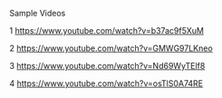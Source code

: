 Sample Videos

1 https://www.youtube.com/watch?v=b37ac9f5XuM

2 https://www.youtube.com/watch?v=GMWG97LKneo

3 https://www.youtube.com/watch?v=Nd69WyTElf8

4 https://www.youtube.com/watch?v=osTlS0A74RE
